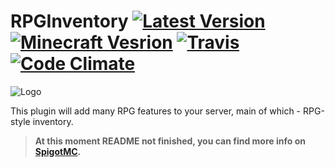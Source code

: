 # RPGInventory [![Latest Version](https://img.shields.io/github/tag/OsipXD/RPGInventory.svg?label=latest)](https://www.spigotmc.org/resources/12498/updates) [![Minecraft Vesrion](https://img.shields.io/badge/minecraft-1.9.4_--_1.11.2-blue.svg)](#) [![Travis](https://img.shields.io/travis/OsipXD/RPGInventory.svg)](https://travis-ci.org/OsipXD/RPGInventory) [![Code Climate](https://img.shields.io/codeclimate/github/OsipXD/RPGInventory.svg)](https://codeclimate.com/github/OsipXD/RPGInventory)
![Logo](http://rpginventory.endlesscode.ru/_media/ru/logo-big.png?w=780&h=290&tok=a123f9)

This plugin will add many RPG features to your server, main of which - RPG-style inventory.
> **At this moment README not finished, you can find more info on [SpigotMC](https://www.spigotmc.org/resources/12498/).**
